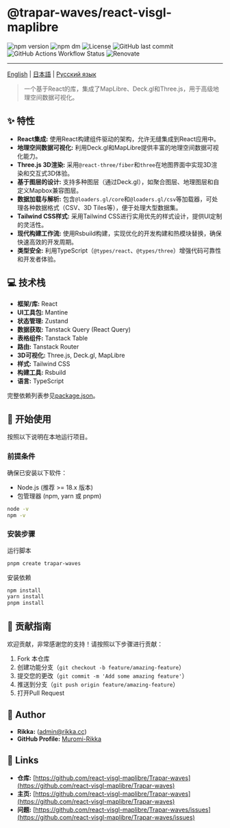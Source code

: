 # @trapar-waves/react-visgl-maplibre

![npm version](https://img.shields.io/npm/v/@trapar-waves/react-visgl-maplibre)
![npm dm](https://img.shields.io/npm/dm/@trapar-waves/react-visgl-maplibre)
![License](https://img.shields.io/github/license/Trapar-waves/react-visgl-maplibre)
![GitHub last commit](https://img.shields.io/github/last-commit/Trapar-waves/react-visgl-maplibre)
![GitHub Actions Workflow Status](https://img.shields.io/github/actions/workflow/status/Trapar-waves/react-visgl-maplibre/release.yml)
![Renovate](https://img.shields.io/badge/renovate-enabled-blue)

---

[English](../README.md) | [日本語](/readme/README-JP.md) | [Русский язык](/readme/README-RU.md)

> 一个基于React的库，集成了MapLibre、Deck.gl和Three.js，用于高级地理空间数据可视化。

## ✨ 特性

- **React集成:** 使用React构建组件驱动的架构，允许无缝集成到React应用中。
- **地理空间数据可视化:** 利用Deck.gl和MapLibre提供丰富的地理空间数据可视化能力。
- **Three.js 3D渲染:** 采用`@react-three/fiber`和`three`在地图界面中实现3D渲染和交互式3D体验。
- **基于图层的设计:** 支持多种图层（通过Deck.gl），如聚合图层、地理图层和自定义Mapbox兼容图层。
- **数据加载与解析:** 包含`@loaders.gl/core`和`@loaders.gl/csv`等加载器，可处理各种数据格式（CSV、3D Tiles等），便于处理大型数据集。
- **Tailwind CSS样式:** 采用Tailwind CSS进行实用优先的样式设计，提供UI定制的灵活性。
- **现代构建工作流:** 使用Rsbuild构建，实现优化的开发构建和热模块替换，确保快速高效的开发周期。
- **类型安全:** 利用TypeScript（`@types/react`、`@types/three`）增强代码可靠性和开发者体验。

## 💻 技术栈

- **框架/库:** React
- **UI工具包:** Mantine
- **状态管理:** Zustand
- **数据获取:** Tanstack Query (React Query)
- **表格组件:** Tanstack Table
- **路由:** Tanstack Router
- **3D可视化:** Three.js, Deck.gl, MapLibre
- **样式:** Tailwind CSS
- **构建工具:** Rsbuild
- **语言:** TypeScript

完整依赖列表参见[package.json](package.json)。

## 🚀 开始使用

按照以下说明在本地运行项目。

### 前提条件

确保已安装以下软件：

- Node.js (推荐 >= 18.x 版本)
- 包管理器 (npm, yarn 或 pnpm)

```bash
node -v
npm -v
```

### 安装步骤

运行脚本

```bash
pnpm create trapar-waves
```

安装依赖

```bash
npm install
yarn install
pnpm install
```

## 🤝 贡献指南

欢迎贡献，非常感谢您的支持！请按照以下步骤进行贡献：

1. Fork 本仓库
2. 创建功能分支（`git checkout -b feature/amazing-feature`）
3. 提交您的更改（`git commit -m 'Add some amazing feature'`）
4. 推送到分支（`git push origin feature/amazing-feature`）
5. 打开Pull Request

## 👤 Author

- **Rikka:** (admin@rikka.cc)
- **GitHub Profile:** [Muromi-Rikka](https://github.com/Muromi-Rikka)

## 🔗 Links

- **仓库:** [https://github.com/react-visgl-maplibre/Trapar-waves](https://github.com/react-visgl-maplibre/Trapar-waves)
- **主页:** [https://github.com/react-visgl-maplibre/Trapar-waves](https://github.com/react-visgl-maplibre/Trapar-waves)
- **问题:** [https://github.com/react-visgl-maplibre/Trapar-waves/issues](https://github.com/react-visgl-maplibre/Trapar-waves/issues)
